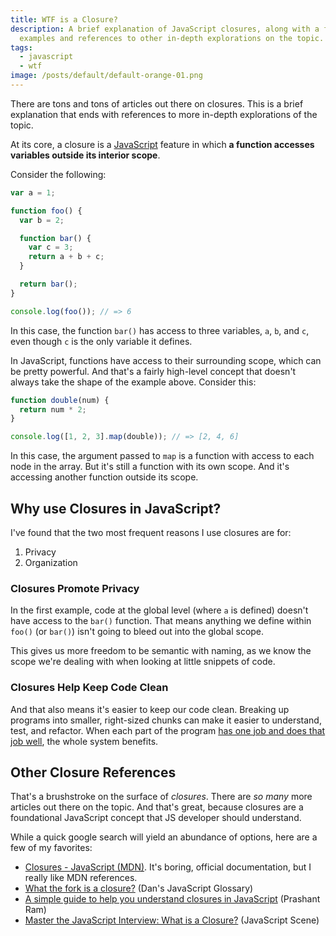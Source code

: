 ```yaml
---
title: WTF is a Closure?
description: A brief explanation of JavaScript closures, along with a few
  examples and references to other in-depth explorations on the topic.
tags:
  - javascript
  - wtf
image: /posts/default/default-orange-01.png
---
```


There are tons and tons of articles out there on closures. This is a brief explanation that ends with references to more in-depth explorations of the topic.

At its core, a closure is a [JavaScript](/posts/wtf-is-javascript/) feature in which **a function accesses variables outside its interior scope**.

Consider the following:

```js
var a = 1;

function foo() {
  var b = 2;

  function bar() {
    var c = 3;
    return a + b + c;
  }

  return bar();
}

console.log(foo()); // => 6
```

In this case, the function `bar()` has access to three variables, `a`, `b`, and `c`, even though `c` is the only variable it defines.

In JavaScript, functions have access to their surrounding scope, which can be pretty powerful. And that's a fairly high-level concept that doesn't always take the shape of the example above. Consider this:

```js
function double(num) {
  return num * 2;
}

console.log([1, 2, 3].map(double)); // => [2, 4, 6]
```

In this case, the argument passed to `map` is a function with access to each node in the array. But it's still a function with its own scope. And it's accessing another function outside its scope.

## Why use Closures in JavaScript?

I've found that the two most frequent reasons I use closures are for:

1. Privacy
2. Organization

### Closures Promote Privacy

In the first example, code at the global level (where `a` is defined) doesn't have access to the `bar()` function. That means anything we define within `foo()` (or `bar()`) isn't going to bleed out into the global scope.

This gives us more freedom to be semantic with naming, as we know the scope we're dealing with when looking at little snippets of code.

### Closures Help Keep Code Clean

And that also means it's easier to keep our code clean. Breaking up programs into smaller, right-sized chunks can make it easier to understand, test, and refactor. When each part of the program [has one job and does that job well](/posts/wtf-is-single-responsibility-principle/), the whole system benefits.

## Other Closure References

That's a brushstroke on the surface of _closures_. There are _so many_ more articles out there on the topic. And that's great, because closures are a foundational JavaScript concept that JS developer should understand.

While a quick google search will yield an abundance of options, here are a few of my favorites:

- [Closures - JavaScript (MDN)](https://developer.mozilla.org/en-US/docs/Web/JavaScript/Closures). It's boring, official documentation, but I really like MDN references.
- [What the fork is a closure?](https://whatthefork.is/closure) (Dan's JavaScript Glossary)
- [A simple guide to help you understand closures in JavaScript](https://medium.com/@prashantramnyc/javascript-closures-simplified-d0d23fa06ba4) (Prashant Ram)
- [Master the JavaScript Interview: What is a Closure?](https://medium.com/javascript-scene/master-the-javascript-interview-what-is-a-closure-b2f0d2152b36) (JavaScript Scene)
